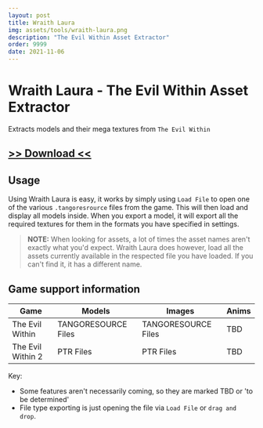 ```yaml
---
layout: post
title: Wraith Laura
img: assets/tools/wraith-laura.png
description: "The Evil Within Asset Extractor"
order: 9999
date: 2021-11-06
---
```


# Wraith Laura - The Evil Within Asset Extractor
Extracts models and their mega textures from `The Evil Within`

## [>> Download <<](https://mega.nz/file/hIxwzZxA#Ve882CmnVk5vWXWka7wHSD2My5ZktHaKPliaMPGYYlg)

## Usage
Using Wraith Laura is easy, it works by simply using `Load File` to open one of the various `.tangoresrource` files from the game. This will then load and display all models inside. When you export a model, it will export all the required textures for them in the formats you have specified in settings.

> **NOTE:** When looking for assets, a lot of times the asset names aren't exactly what you'd expect. Wraith Laura does however, load all the assets currently available in the respected file you have loaded. If you can't find it, it has a different name.

## Game support information

| Game | Models | Images | Anims
| ----- | ----- | ----- | -----
| The Evil Within | TANGORESOURCE Files | TANGORESOURCE Files | TBD
| The Evil Within 2 | PTR Files | PTR Files | TBD

Key:
- Some features aren't necessarily coming, so they are marked TBD or 'to be determined'
- File type exporting is just opening the file via `Load File` or `drag and drop`.